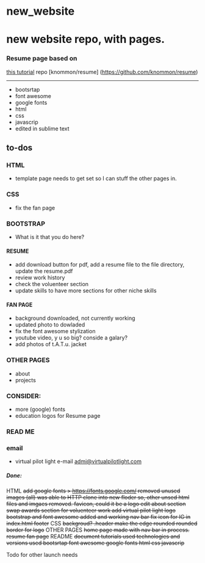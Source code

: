 # new_website
new website repo, with pages. 
=========
### Resume page based on
[this tutorial](https://medium.com/p/991845147ec)
repo [knommon/resume] (https://github.com/knommon/resume)
****
* bootsrtap
* font awesome
* google fonts
* html
* css
* javascrip
* edited in sublime text


## to-dos

### HTML
* template page needs to get set so I can stuff the other pages in. 

### CSS 
* fix the fan page

### BOOTSTRAP
* What is it that you do here?


#### RESUME 
* add download button for pdf, add a resume file to the file directory, update the resume.pdf
* review work history
* check the voluenteer section 
* update skills to have more sections for other niche skills

#### FAN PAGE
* background downloaded, not currently working
* updated photo to dowladed 
* fix the font awesome stylization
* youtube video, y u so big? conside a galary?
* add photos of t.A.T.u. jacket


### OTHER PAGES
* about
* projects


### CONSIDER:
* more (google) fonts
* education logos for Resume page

### READ ME

### email
* virtual pilot light e-mail admi@virtualpilotlight.com



##### Done:
HTML
~~add google fonts > https://fonts.google.com/
removed unused images (all)
was able to HTTP clone into new floder so, other unsed html files and imgaes removed.
favicon, could it be a logo
edit about section
swap awards section for voluenteer work
add virtual pilot light logo
bootstrap and font awesome added and working
nav bar
fix icon for IG in index.html footer~~
CSS
~~backgroud?
.header make the edge rounded
rounded border for logo~~
OTHER PAGES
~~home page made with nav bar in process.
resume
fan page~~
README
~~document tutorials used
technologies and versions used
bootsrtap
font awesome
google fonts
html
css
javascrip~~


Todo for other launch needs
